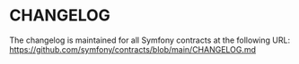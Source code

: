 CHANGELOG
=========
The changelog is maintained for all Symfony contracts at the following URL:
https://github.com/symfony/contracts/blob/main/CHANGELOG.md
